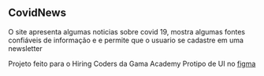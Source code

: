 ## CovidNews

O site apresenta algumas noticias sobre covid 19, mostra algumas fontes confiáveis de informação e e  permite que o usuario se cadastre em uma newsletter

Projeto feito para o Hiring Coders da Gama Academy
Protipo de UI no [figma](https://www.figma.com/file/huW4YyCLs3jsXY5ONFtSXI/CovidNews?node-id=0:1)